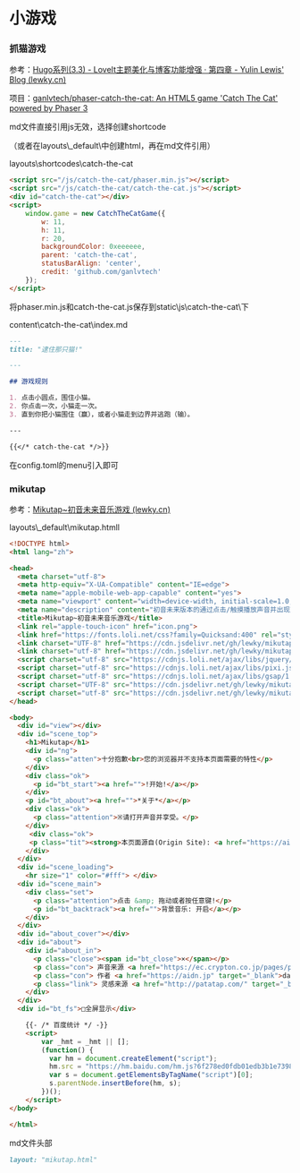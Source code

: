 # 小游戏


### 抓猫游戏

参考：[Hugo系列(3.3) - LoveIt主题美化与博客功能增强 · 第四章 - Yulin Lewis' Blog (lewky.cn)](https://lewky.cn/posts/hugo-3-3/#添加抓住猫咪小游戏)

项目：[ganlvtech/phaser-catch-the-cat: An HTML5 game 'Catch The Cat' powered by Phaser 3 ](https://github.com/ganlvtech/phaser-catch-the-cat)

md文件直接引用js无效，选择创建shortcode

（或者在layouts\\_default\中创建html，再在md文件引用）

layouts\shortcodes\catch-the-cat

```html
<script src="/js/catch-the-cat/phaser.min.js"></script>
<script src="/js/catch-the-cat/catch-the-cat.js"></script>
<div id="catch-the-cat"></div>
<script>
    window.game = new CatchTheCatGame({
        w: 11,
        h: 11,
        r: 20,
        backgroundColor: 0xeeeeee,
        parent: 'catch-the-cat',
        statusBarAlign: 'center',
        credit: 'github.com/ganlvtech'
    });
</script>
```

将phaser.min.js和catch-the-cat.js保存到static\js\catch-the-cat\下

content\catch-the-cat\index.md

```markdown
---
title: "逮住那只猫!"

---

## 游戏规则

1. 点击小圆点，围住小猫。
2. 你点击一次，小猫走一次。
3. 直到你把小猫围住（赢），或者小猫走到边界并逃跑（输）。

---

{{</* catch-the-cat */>}}
```

在config.toml的menu引入即可



### mikutap

参考：[Mikutap~初音未来音乐游戏 (lewky.cn)](https://lewky.cn/funny/mikutap/)

layouts\\_default\mikutap.htmll

```html
<!DOCTYPE html>
<html lang="zh">

<head>
  <meta charset="utf-8">
  <meta http-equiv="X-UA-Compatible" content="IE=edge">
  <meta name="apple-mobile-web-app-capable" content="yes">
  <meta name="viewport" content="width=device-width, initial-scale=1.0, user-scalable=0">
  <meta name="description" content="初音未来版本的通过点击/触摸播放声音并出现变化图案的互动内容。">
  <title>Mikutap~初音未来音乐游戏</title>
  <link rel="apple-touch-icon" href="icon.png">
  <link href="https://fonts.loli.net/css?family=Quicksand:400" rel="stylesheet">
  <link charset="UTF-8" href="https://cdn.jsdelivr.net/gh/lewky/mikutap@master/shared/sp/css/common.css" rel="stylesheet">
  <link charset="utf-8" href="https://cdn.jsdelivr.net/gh/lewky/mikutap@master/css/mikutap.css" rel="stylesheet">
  <script charset="utf-8" src="https://cdnjs.loli.net/ajax/libs/jquery/2.2.4/jquery.min.js" type="text/javascript"></script>
  <script charset="utf-8" src="https://cdnjs.loli.net/ajax/libs/pixi.js/3.0.11/pixi.min.js" type="text/javascript"></script>
  <script charset="utf-8" src="https://cdnjs.loli.net/ajax/libs/gsap/1.19.1/TweenMax.min.js" type="text/javascript"></script>
  <script charset="UTF-8" src="https://cdn.jsdelivr.net/gh/lewky/mikutap@master/shared/js/common-2.min.js" type="text/javascript"></script>
  <script charset="utf-8" src="https://cdn.jsdelivr.net/gh/lewky/mikutap@master/js/mikutap.min.js" type="text/javascript"></script>
</head>

<body>
  <div id="view"></div>
  <div id="scene_top">
    <h1>Mikutap</h1>
    <div id="ng">
      <p class="atten">十分抱歉<br>您的浏览器并不支持本页面需要的特性</p>
    </div>
    <div class="ok">
      <p id="bt_start"><a href="">!开始!</a></p>
    </div>
    <p id="bt_about"><a href="">*关于*</a></p>
    <div class="ok">
      <p class="attention">※请打开声音并享受。</p>
    </div>
     <div class="ok">
     <p class="tit"><strong>本页面源自(Origin Site): <a href="https://aidn.jp/mikutap">https://aidn.jp/mikutap</a></strong></p>
    </div>
  </div>
  <div id="scene_loading">
    <hr size="1" color="#fff"> </div>
  <div id="scene_main">
    <div class="set">
      <p class="attention">点击 &amp; 拖动或者按任意键!</p>
      <p id="bt_backtrack"><a href="">背景音乐: 开启</a></p>
    </div>
  </div>
  <div id="about_cover"></div>
  <div id="about">
    <div id="about_in">
      <p class="close"><span id="bt_close">×</span></p>
      <p class="con"> 声音来源 <a href="https://ec.crypton.co.jp/pages/prod/vocaloid/mikuv4x" target="_blank">Hatsune Miku</a> </p>
      <p class="con"> 作者 <a href="https://aidn.jp" target="_blank">daniwell</a> (<a href="https://twitter.com/daniwell_aidn" target="_blank">twitter</a>) </p>
      <p class="link"> 灵感来源 <a href="http://patatap.com/" target="_blank">Patatap</a><br>(令人赞叹的网页!)</p>
    </div>
  </div>
  <div id="bt_fs">□全屏显示</div>

	{{- /* 百度统计 */ -}}
	<script>
		var _hmt = _hmt || [];
		(function() {
		  var hm = document.createElement("script");
		  hm.src = "https://hm.baidu.com/hm.js?6f278ed0fdb01edb3b1e7398379e5432";
		  var s = document.getElementsByTagName("script")[0]; 
		  s.parentNode.insertBefore(hm, s);
		})();
	</script>
</body>

</html>
```

md文件头部

```markdown
layout: "mikutap.html"
```


